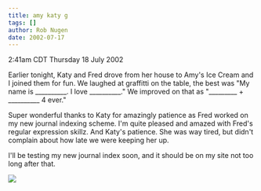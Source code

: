 ```yaml
---
title: amy katy g
tags: []
author: Rob Nugen
date: 2002-07-17
---
```


<title>Amy's with Katy and Fred</title>
<p class=date>2:41am CDT Thursday 18 July 2002</p>

<p>Earlier tonight, Katy and Fred drove from her house to Amy's Ice
Cream and I joined them for fun.  We laughed at graffitti on the
table, the best was "My name is __________.  I love __________."  We
improved on that as "_________ + __________ 4 ever."</p>

<p>Super wonderful thanks to Katy for amazingly patience as Fred
worked on my new journal indexing scheme.  I'm quite pleased and
amazed with Fred's regular expression skillz.  And Katy's patience.
She was way tired, but didn't complain about how late we were keeping
her up.</p>

<p>I'll be testing my new journal index soon, and it should be on my
site not too long after that.</p>

<p><img src="/images/rob/wL-ROB.gif"/></p>
